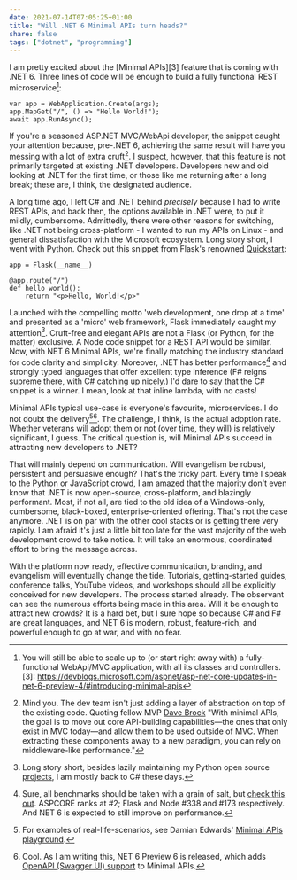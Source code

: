 ```yaml
---
date: 2021-07-14T07:05:25+01:00
title: "Will .NET 6 Minimal APIs turn heads?"
share: false
tags: ["dotnet", "programming"]
---
```

I am pretty excited about the [Minimal APIs][3] feature that is coming with
.NET 6. Three lines of code will be enough to build a fully functional REST
microservice[^2]:

    var app = WebApplication.Create(args);
    app.MapGet("/", () => "Hello World!");
    await app.RunAsync();

If you're a seasoned ASP.NET MVC/WebApi developer, the snippet caught your
attention because, pre-.NET 6, achieving the same result will have you messing
with a lot of extra cruft[^4]. I suspect, however, that this feature is not
primarily targeted at existing .NET developers. Developers new and old looking
at .NET for the first time, or those like me returning after a long break;
these are, I think, the designated audience. 

A long time ago, I left C# and .NET behind *precisely* because I had to write
REST APIs, and back then, the options available in .NET were, to put it mildly,
cumbersome. Admittedly, there were other reasons for switching, like .NET not
being cross-platform - I wanted to run my APIs on Linux - and general
dissatisfaction with the Microsoft ecosystem. Long story short, I went with
Python. Check out this snippet from Flask's renowned [Quickstart][1]:

    app = Flask(__name__)

    @app.route("/")
    def hello_world():
        return "<p>Hello, World!</p>"

Launched with the compelling motto 'web development, one drop at a time' and
presented as a 'micro' web framework, Flask immediately caught my attention[^5].
Cruft-free and elegant APIs are not a Flask (or Python, for the matter)
exclusive. A Node code snippet for a REST API would be similar. Now, with NET
6 Minimal APIs, we're finally matching the industry standard for code clarity
and simplicity. Moreover, .NET has better performance[^6] and strongly typed
languages that offer excellent type inference (F# reigns supreme there, with C#
catching up nicely.) I'd dare to say that the C# snippet is a winner. I mean,
look at that inline lambda, with no casts!

Minimal APIs typical use-case is everyone's favourite, microservices. I do not
doubt the delivery[^7][^8]. The challenge, I think, is the actual adoption rate.
Whether veterans will adopt them or not (over time, they will) is relatively
significant, I guess. The critical question is, will Minimal APIs succeed in
attracting new developers to .NET? 

That will mainly depend on communication. Will evangelism be robust, persistent
and persuasive enough? That's the tricky part. Every time I speak to the Python
or JavaScript crowd, I  am amazed that the majority don't even know that .NET
is now open-source, cross-platform, and blazingly performant. Most, if not all,
are tied to the old idea of a Windows-only, cumbersome, black-boxed,
enterprise-oriented offering. That's not the case anymore. .NET is on par with
the other cool stacks or is getting there very rapidly. I am afraid it's just
a little bit too late for the vast majority of the web development crowd to
take notice. It will take an enormous, coordinated effort to bring the message
across.

With the platform now ready, effective communication, branding, and evangelism
will eventually change the tide. Tutorials, getting-started guides, conference
talks, YouTube videos, and workshops should all be explicitly conceived for new
developers. The process started already. The observant can see the numerous
efforts being made in this area. Will it be enough to attract new crowds? It is
a hard bet, but I sure hope so because C# and F# are great languages, and NET
6 is modern, robust,  feature-rich, and powerful enough to go at war, and with
no fear.



 [1]: https://flask.palletsprojects.com/en/2.0.x/quickstart/#a-minimal-application
 [^2]: You will still be able to scale up to (or start right away with) a fully-functional WebApi/MVC application, with all its classes and controllers.
 [3]: https://devblogs.microsoft.com/aspnet/asp-net-core-updates-in-net-6-preview-4/#introducing-minimal-apis
 [^4]: Mind you. The dev team isn't just adding a layer of abstraction on top of the existing code. Quoting fellow MVP [Dave Brock](https://www.telerik.com/blogs/low-ceremony-high-value-tour-minimal-apis-dotnet-6) "With minimal APIs, the goal is to move out core API-building capabilities—the ones that only exist in MVC today—and allow them to be used outside of MVC. When extracting these components away to a new paradigm, you can rely on middleware-like performance."
 [^5]: Long story short, besides lazily maintaining my Python open source [projects](/opensource), I am mostly back to C# these days.
 [^6]: Sure, all benchmarks should be taken with a grain of salt, but [check this out](https://www.techempower.com/benchmarks/#section=data-r20&hw=ph&test=plaintext). ASPCORE ranks at #2; Flask and Node #338 and #173 respectively. And NET 6 is expected to still improve on performance.
 [^7]: For examples of real-life-scenarios, see Damian Edwards' [Minimal APIs playground](https://github.com/DamianEdwards/MinimalApiPlayground/blob/main/src/MinimalApiPlayground/Program.cs).
 [^8]: Cool. As I am writing this, NET 6 Preview 6 is released, which adds [OpenAPI (Swagger UI) support](https://devblogs.microsoft.com/aspnet/asp-net-core-updates-in-net-6-preview-6/#configure-swagger-ui-with-minimal-apis) to Minimal APIs.

 [rss]: https://nicolaiarocci.com/index.xml
 [tw]: http://twitter.com/nicolaiarocci
 [nl]: https://buttondown.email/nicolaiarocci
